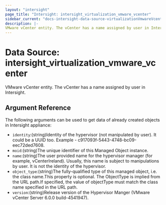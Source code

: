 ```yaml
---
layout: "intersight"
page_title: "Intersight: intersight_virtualization_vmware_vcenter"
sidebar_current: "docs-intersight-data-source-virtualizationVmwareVcenter"
description: |-
VMware vCenter entity. The vCenter has a name assigned by user in Intersight.
---
```


# Data Source: intersight_virtualization_vmware_vcenter
VMware vCenter entity. The vCenter has a name assigned by user in Intersight.
## Argument Reference
The following arguments can be used to get data of already created objects in Intersight appliance:
* `identity`:(string)Identity of the hypervisor (not manipulated by user). It could be a UUID too. Example - c917093f-5443-4748-bc09-eec72ded7608.
* `moid`:(string)The unique identifier of this Managed Object instance.
* `name`:(string)The user provided name for the hypervisor manager (for example, vCenterIreland). Usually, this name is subject to manipulations by user. It is not the identity of the hypervisor.
* `object_type`:(string)The fully-qualified type of this managed object, i.e. the class name.This property is optional. The ObjectType is implied from the URL path.If specified, the value of objectType must match the class name specified in the URL path.
* `version`:(string)Release version of the Hypervisor Manger (VMware vCenter Server 6.0.0 build-4541947).
